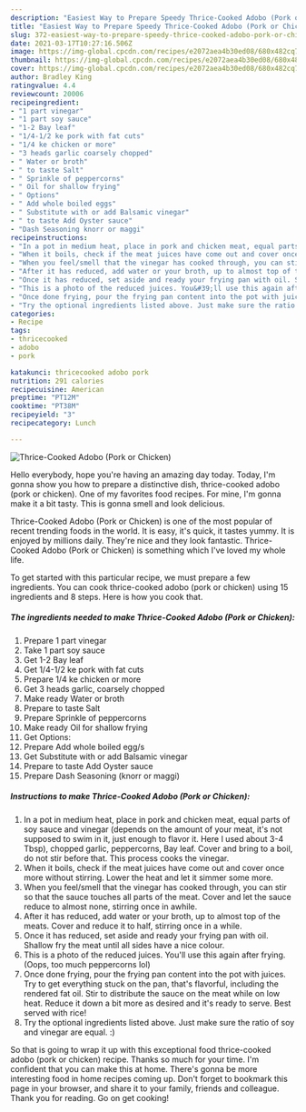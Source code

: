 ```yaml
---
description: "Easiest Way to Prepare Speedy Thrice-Cooked Adobo (Pork or Chicken)"
title: "Easiest Way to Prepare Speedy Thrice-Cooked Adobo (Pork or Chicken)"
slug: 372-easiest-way-to-prepare-speedy-thrice-cooked-adobo-pork-or-chicken
date: 2021-03-17T10:27:16.506Z
image: https://img-global.cpcdn.com/recipes/e2072aea4b30ed08/680x482cq70/thrice-cooked-adobo-pork-or-chicken-recipe-main-photo.jpg
thumbnail: https://img-global.cpcdn.com/recipes/e2072aea4b30ed08/680x482cq70/thrice-cooked-adobo-pork-or-chicken-recipe-main-photo.jpg
cover: https://img-global.cpcdn.com/recipes/e2072aea4b30ed08/680x482cq70/thrice-cooked-adobo-pork-or-chicken-recipe-main-photo.jpg
author: Bradley King
ratingvalue: 4.4
reviewcount: 20006
recipeingredient:
- "1 part vinegar"
- "1 part soy sauce"
- "1-2 Bay leaf"
- "1/4-1/2 ke pork with fat cuts"
- "1/4 ke chicken or more"
- "3 heads garlic coarsely chopped"
- " Water or broth"
- " to taste Salt"
- " Sprinkle of peppercorns"
- " Oil for shallow frying"
- " Options"
- " Add whole boiled eggs"
- " Substitute with or add Balsamic vinegar"
- " to taste Add Oyster sauce"
- "Dash Seasoning knorr or maggi"
recipeinstructions:
- "In a pot in medium heat, place in pork and chicken meat, equal parts of soy sauce and vinegar (depends on the amount of your meat, it&#39;s not supposed to swim in it, just enough to flavor it. Here I used about 3-4 Tbsp), chopped garlic, peppercorns, Bay leaf. Cover and bring to a boil, do not stir before that. This process cooks the vinegar."
- "When it boils, check if the meat juices have come out and cover once more without stirring. Lower the heat and let it simmer some more."
- "When you feel/smell that the vinegar has cooked through, you can stir so that the sauce touches all parts of the meat. Cover and let the sauce reduce to almost none, stirring once in awhile."
- "After it has reduced, add water or your broth, up to almost top of the meats. Cover and reduce it to half, stirring once in a while."
- "Once it has reduced, set aside and ready your frying pan with oil. Shallow fry the meat until all sides have a nice colour."
- "This is a photo of the reduced juices. You&#39;ll use this again after frying. (Oops, too much peppercorns lol)"
- "Once done frying, pour the frying pan content into the pot with juices. Try to get everything stuck on the pan, that&#39;s flavorful, including the rendered fat oil. Stir to distribute the sauce on the meat while on low heat. Reduce it down a bit more as desired and it&#39;s ready to serve. Best served with rice!"
- "Try the optional ingredients listed above. Just make sure the ratio of soy and vinegar are equal. :)"
categories:
- Recipe
tags:
- thricecooked
- adobo
- pork

katakunci: thricecooked adobo pork 
nutrition: 291 calories
recipecuisine: American
preptime: "PT12M"
cooktime: "PT38M"
recipeyield: "3"
recipecategory: Lunch

---
```



![Thrice-Cooked Adobo (Pork or Chicken)](https://img-global.cpcdn.com/recipes/e2072aea4b30ed08/680x482cq70/thrice-cooked-adobo-pork-or-chicken-recipe-main-photo.jpg)

Hello everybody, hope you're having an amazing day today. Today, I'm gonna show you how to prepare a distinctive dish, thrice-cooked adobo (pork or chicken). One of my favorites food recipes. For mine, I'm gonna make it a bit tasty. This is gonna smell and look delicious.

Thrice-Cooked Adobo (Pork or Chicken) is one of the most popular of recent trending foods in the world. It is easy, it's quick, it tastes yummy. It is enjoyed by millions daily. They're nice and they look fantastic. Thrice-Cooked Adobo (Pork or Chicken) is something which I've loved my whole life.




To get started with this particular recipe, we must prepare a few ingredients. You can cook thrice-cooked adobo (pork or chicken) using 15 ingredients and 8 steps. Here is how you cook that.

<!--inarticleads1-->

##### The ingredients needed to make Thrice-Cooked Adobo (Pork or Chicken):

1. Prepare 1 part vinegar
1. Take 1 part soy sauce
1. Get 1-2 Bay leaf
1. Get 1/4-1/2 ke pork with fat cuts
1. Prepare 1/4 ke chicken or more
1. Get 3 heads garlic, coarsely chopped
1. Make ready  Water or broth
1. Prepare  to taste Salt
1. Prepare  Sprinkle of peppercorns
1. Make ready  Oil for shallow frying
1. Get  Options:
1. Prepare  Add whole boiled egg/s
1. Get  Substitute with or add Balsamic vinegar
1. Prepare  to taste Add Oyster sauce
1. Prepare Dash Seasoning (knorr or maggi)




<!--inarticleads2-->

##### Instructions to make Thrice-Cooked Adobo (Pork or Chicken):

1. In a pot in medium heat, place in pork and chicken meat, equal parts of soy sauce and vinegar (depends on the amount of your meat, it&#39;s not supposed to swim in it, just enough to flavor it. Here I used about 3-4 Tbsp), chopped garlic, peppercorns, Bay leaf. Cover and bring to a boil, do not stir before that. This process cooks the vinegar.
1. When it boils, check if the meat juices have come out and cover once more without stirring. Lower the heat and let it simmer some more.
1. When you feel/smell that the vinegar has cooked through, you can stir so that the sauce touches all parts of the meat. Cover and let the sauce reduce to almost none, stirring once in awhile.
1. After it has reduced, add water or your broth, up to almost top of the meats. Cover and reduce it to half, stirring once in a while.
1. Once it has reduced, set aside and ready your frying pan with oil. Shallow fry the meat until all sides have a nice colour.
1. This is a photo of the reduced juices. You&#39;ll use this again after frying. (Oops, too much peppercorns lol)
1. Once done frying, pour the frying pan content into the pot with juices. Try to get everything stuck on the pan, that&#39;s flavorful, including the rendered fat oil. Stir to distribute the sauce on the meat while on low heat. Reduce it down a bit more as desired and it&#39;s ready to serve. Best served with rice!
1. Try the optional ingredients listed above. Just make sure the ratio of soy and vinegar are equal. :)




So that is going to wrap it up with this exceptional food thrice-cooked adobo (pork or chicken) recipe. Thanks so much for your time. I'm confident that you can make this at home. There's gonna be more interesting food in home recipes coming up. Don't forget to bookmark this page in your browser, and share it to your family, friends and colleague. Thank you for reading. Go on get cooking!
